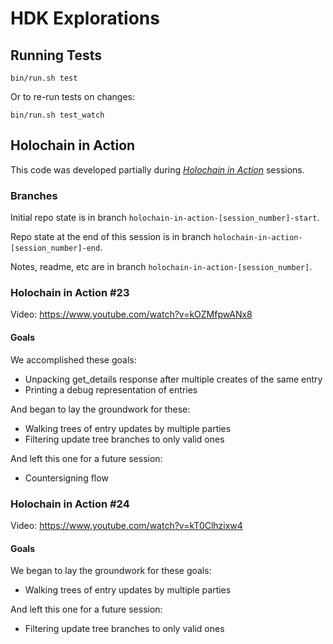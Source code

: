 # HDK Explorations

## Running Tests

```
bin/run.sh test
```

Or to re-run tests on changes:

```
bin/run.sh test_watch
```

## Holochain in Action

This code was developed partially during [_Holochain in Action_](https://www.youtube.com/channel/UCJwIuwkCI5HMSzHJpKys-RQ) sessions.

### Branches

Initial repo state is in branch `holochain-in-action-[session_number]-start`.

Repo state at the end of this session is in branch `holochain-in-action-[session_number]-end`.

Notes, readme, etc are in branch `holochain-in-action-[session_number]`.

### Holochain in Action #23

Video: https://www.youtube.com/watch?v=kOZMfpwANx8

#### Goals

We accomplished these goals:

- Unpacking get_details response after multiple creates of the same entry
- Printing a debug representation of entries

And began to lay the groundwork for these:
- Walking trees of entry updates by multiple parties
- Filtering update tree branches to only valid ones

And left this one for a future session:
- Countersigning flow

### Holochain in Action #24

Video: https://www.youtube.com/watch?v=kT0Clhzixw4

#### Goals

We began to lay the groundwork for these goals:

- Walking trees of entry updates by multiple parties

And left this one for a future session:

- Filtering update tree branches to only valid ones
